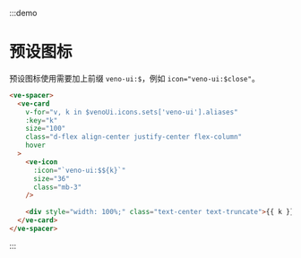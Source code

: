 :::demo

# 预设图标

预设图标使用需要加上前缀 `veno-ui:$`，例如 `icon="veno-ui:$close"`。

```html
<ve-spacer>
  <ve-card 
    v-for="v, k in $venoUi.icons.sets['veno-ui'].aliases"
    :key="k"
    size="100"
    class="d-flex align-center justify-center flex-column"
    hover
  >
    <ve-icon
      :icon="`veno-ui:$${k}`"
      size="36"
      class="mb-3"
    />
    
    <div style="width: 100%;" class="text-center text-truncate">{{ k }}</div>
  </ve-card>
</ve-spacer>
```

:::